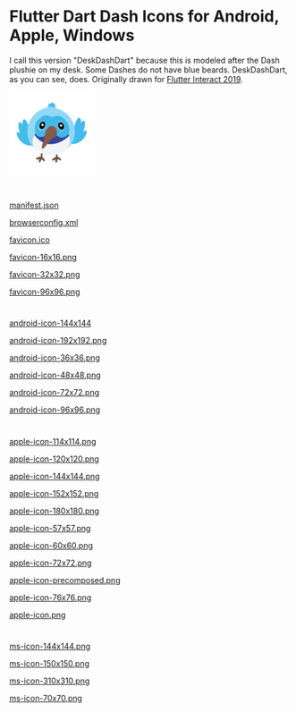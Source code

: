 
# Flutter Dart Dash Icons for Android, Apple, Windows

I call this version "DeskDashDart" because this is modeled after the Dash plushie on my desk. Some Dashes do not have blue beards.  DeskDashDart, as you can see, does.  Originally drawn for [Flutter Interact 2019](https://www.youtube.com/watch?v=EgBMGDtHZhE).


![apple-icon-152x152.png](dash-dart.ico/apple-icon-152x152.png)

#

[manifest.json](dash-dart.ico/manifest.json)

[browserconfig.xml](dash-dart.ico/browserconfig.xml)


[favicon.ico](dash-dart.ico/favicon.ico)


[favicon-16x16.png](dash-dart.ico/favicon-16x16.png)


[favicon-32x32.png](dash-dart.ico/favicon-32x32.png)


[favicon-96x96.png](dash-dart.ico/favicon-96x96.png)





#
[android-icon-144x144](dash-dart.ico/android-icon-144x144.png) 



[android-icon-192x192.png](dash-dart.ico/android-icon-192x192.png)

[android-icon-36x36.png](dash-dart.ico/android-icon-36x36.png)


[android-icon-48x48.png](dash-dart.ico/android-icon-48x48.png)


[android-icon-72x72.png](dash-dart.ico/android-icon-72x72.png)


[android-icon-96x96.png](dash-dart.ico/android-icon-96x96.png)

#
[apple-icon-114x114.png](dash-dart.ico/apple-icon-114x114.png)


[apple-icon-120x120.png](dash-dart.ico/apple-icon-120x120.png)


[apple-icon-144x144.png](dash-dart.ico/apple-icon-144x144.png)


[apple-icon-152x152.png](dash-dart.ico/apple-icon-152x152.png)


[apple-icon-180x180.png](dash-dart.ico/android-icon-192x192.png)


[apple-icon-57x57.png](dash-dart.ico/apple-icon-57x57.png)


[apple-icon-60x60.png](dash-dart.ico/apple-icon-60x60.png)


[apple-icon-72x72.png](dash-dart.ico/apple-icon-72x72.png)

[apple-icon-precomposed.png](dash-dart.ico/apple-icon-precomposed.png)


[apple-icon-76x76.png](dash-dart.ico/apple-icon-76x76.png)


[apple-icon.png](dash-dart.ico/apple-icon.png)

#


[ms-icon-144x144.png](dash-dart.ico/ms-icon-144x144.png)


[ms-icon-150x150.png](dash-dart.ico/ms-icon-150x150.png)


[ms-icon-310x310.png](dash-dart.ico/ms-icon-310x310.png)


[ms-icon-70x70.png](dash-dart.ico/ms-icon-70x70.png)



